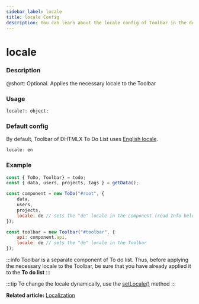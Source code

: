 ```yaml
---
sidebar_label: locale
title: locale Config
description: You can learn about the locale config of Toolbar in the documentation of the DHTMLX JavaScript To Do List library. Browse developer guides and API reference, try out code examples and live demos, and download a free 30-day evaluation version of DHTMLX To Do List.
---
```


# locale

### Description

@short: Optional. Applies the necessary locale to the Toolbar

### Usage

~~~js
locale?: object;
~~~

### Default config

By default, Toolbar of DHTMLX To Do List uses [English locale](guides/localization.md#default-locale).

~~~js
locale: en
~~~


### Example

~~~js {8,13}
const { ToDo, Toolbar} = todo;
const { data, users, projects, tags } = getData();

const component = new ToDo("#root", {
	data,
	users,
	projects,
	locale: de // sets the "de" locale in the component (read Info below)
});

const toolbar = new Toolbar("#toolbar", {
	api: component.api,
	locale: de // sets the "de" locale in the Toolbar
});
~~~


:::info
Toolbar is a separate component of To do list. Thus, before applying the necessary locale to the Toolbar, be sure that you have already applied it to the **To do list**
:::

:::tip
To change the locale dynamically, use the [setLocale()](api/toolbar_api/methods/setlocale_method.md) method
:::

**Related article:** [Localization](guides/localization.md)